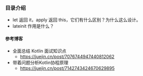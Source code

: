 ### 目录介绍


- let 返回 it，apply 返回 this，它们有什么区别？为什么这么设计。
- lateinit 作用是什么？









#### 参考博客
- 全面总结 Kotlin 面试知识点
    - https://juejin.cn/post/7076744947440812062
- 带着问题分析Kotlin协程原理
    - https://juejin.cn/post/7142743424670629895


